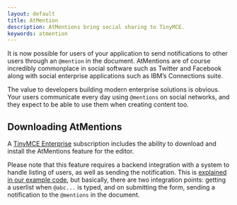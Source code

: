 ```yaml
---
layout: default
title: AtMention
description: AtMentions bring social sharing to TinyMCE.
keywords: atmention
---
```


It is now possible for users of your application to send notifications to other users through an `@mention` in the document. AtMentions are of course incredibly commonplace in social software such as Twitter and Facebook along with social enterprise applications such as IBM’s Connections suite.

The value to developers building modern enterprise solutions is obvious. Your users communicate every day using `@mentions` on social networks, and they expect to be able to use them when creating content too.

## Downloading AtMentions

A [TinyMCE Enterprise](https://www.tinymce.com/pricing/) subscription includes the ability to download and install the AtMentions feature for the editor.

Please note that this feature requires a backend integration with a system to handle listing of users, as well as sending the notification. This is [explained in our example code](https://www.tinymce.com/docs/plugins/mentions/), but basically, there are two integration points: getting a userlist when `@abc...` is typed, and on submitting the form, sending a notification to the `@mentions` in the document.
